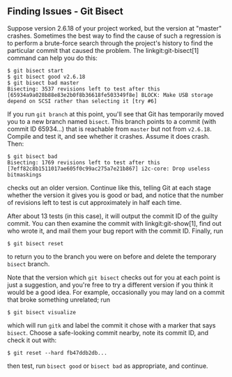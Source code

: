 ## Finding Issues - Git Bisect ##

Suppose version 2.6.18 of your project worked, but the version at
"master" crashes.  Sometimes the best way to find the cause of such a
regression is to perform a brute-force search through the project's
history to find the particular commit that caused the problem.  The
linkgit:git-bisect[1] command can help you do this:

    $ git bisect start
    $ git bisect good v2.6.18
    $ git bisect bad master
    Bisecting: 3537 revisions left to test after this
    [65934a9a028b88e83e2b0f8b36618fe503349f8e] BLOCK: Make USB storage depend on SCSI rather than selecting it [try #6]

If you run `git branch` at this point, you'll see that Git has
temporarily moved you to a new branch named `bisect`.  This branch
points to a commit (with commit ID 65934...) that is reachable from
`master` but not from `v2.6.18`.  Compile and test it, and see whether
it crashes.  Assume it does crash.  Then:

    $ git bisect bad
    Bisecting: 1769 revisions left to test after this
    [7eff82c8b1511017ae605f0c99ac275a7e21b867] i2c-core: Drop useless bitmaskings

checks out an older version.  Continue like this, telling Git at each
stage whether the version it gives you is good or bad, and notice
that the number of revisions left to test is cut approximately in
half each time.

After about 13 tests (in this case), it will output the commit ID of
the guilty commit.  You can then examine the commit with
linkgit:git-show[1], find out who wrote it, and mail them your bug
report with the commit ID.  Finally, run

    $ git bisect reset

to return you to the branch you were on before and delete the
temporary `bisect` branch.

Note that the version which `git bisect` checks out for you at each
point is just a suggestion, and you're free to try a different
version if you think it would be a good idea.  For example,
occasionally you may land on a commit that broke something unrelated;
run

    $ git bisect visualize

which will run `gitk` and label the commit it chose with a marker that
says `bisect`.  Choose a safe-looking commit nearby, note its commit
ID, and check it out with:

    $ git reset --hard fb47ddb2db...

then test, run `bisect good` or `bisect bad` as appropriate, and
continue.
